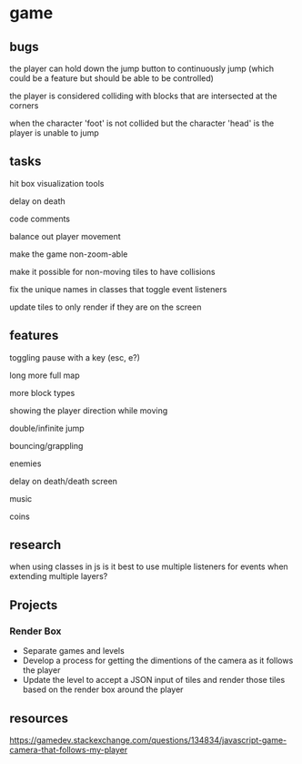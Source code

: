 # game

## bugs

the player can hold down the jump button to continuously jump (which could be a feature but should be able to be controlled)

the player is considered colliding with blocks that are intersected at the corners

when the character 'foot' is not collided but the character 'head' is the player is unable to jump

## tasks

hit box visualization tools

delay on death

code comments

balance out player movement

make the game non-zoom-able

make it possible for non-moving tiles to have collisions

fix the unique names in classes that toggle event listeners

update tiles to only render if they are on the screen

## features

toggling pause with a key (esc, e?)

long more full map

more block types

showing the player direction while moving

double/infinite jump

bouncing/grappling

enemies

delay on death/death screen

music

coins

## research

when using classes in js is it best to use multiple listeners for events when extending multiple layers?

## Projects

### Render Box

- Separate games and levels
- Develop a process for getting the dimentions of the camera as it follows the player
- Update the level to accept a JSON input of tiles and render those tiles based on the render box around the player

## resources

https://gamedev.stackexchange.com/questions/134834/javascript-game-camera-that-follows-my-player
